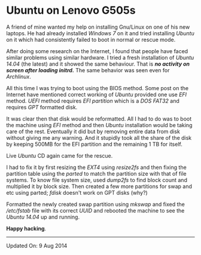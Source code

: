 #  Ubuntu on Lenovo G505s

A friend of mine wanted my help on installing Gnu/Linux on one of his new
laptops. He had already installed _Windows 7_ on it and tried installing
_Ubuntu_ on it which had consistently failed to boot in normal or rescue mode.


After doing some research on the Internet, I found that people have faced
similar problems using similar hardware. I tried a fresh installation of
_Ubuntu_ _14.04_ (the latest) and it showed the same behaviour. That is **_no
activity on screen after loading initrd._** The same behavior was seen even for
_Archlinux_.


All this time I was trying to boot using the BIOS method. Some post on the
Internet have mentioned correct working of _Ubuntu_ provided one use _EFI_
method. _UEFI_ method requires _EFI partition_ which is a _DOS FAT32_ and
requires _GPT_ formatted disk.

It was clear then that disk would be reformatted. All I had to do was to boot
the machine using _EFI_ method and then _Ubuntu_ installation would be taking
care of the rest. Eventually it did but by removing entire data from disk
without giving me any warning. And it stupidly took all the share of the disk by
keeping 500MB for the EFI partition and the remaining 1 TB for itself.


Live _Ubuntu_ CD again came for the rescue.

I had to fix it by first resizing the _EXT4_ using _resize2fs_ and then fixing
the partition table using the _parted_ to match the partition size with that of
file systems. To know file system size, used _dump2fs_ to find block count and
multiplied it by block size. Then created a few more partitions for swap and etc
using parted; _fdisk_ doesn't work on GPT disks (why?)


Formatted the newly created swap partition using _mkswap_ and fixed the
_/etc/fstab_ file with its correct _UUID_ and rebooted the machine to see the
_Ubuntu 14.04_ up and running.


**Happy hacking**.

---

Updated On: 9 Aug 2014

